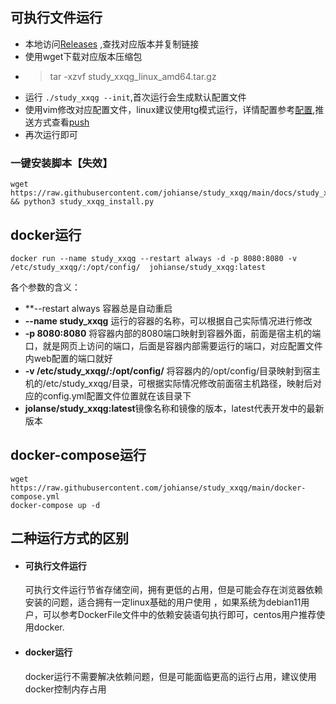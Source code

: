 ## 可执行文件运行

+ 本地访问[Releases]([Release](https://github.com/johIanse/study_xxqg/releases)) ,查找对应版本并复制链接
+ 使用wget下载对应版本压缩包
+ > tar -xzvf study_xxqg_linux_amd64.tar.gz
+ 运行 ```./study_xxqg --init```,首次运行会生成默认配置文件
+ 使用vim修改对应配置文件，linux建议使用tg模式运行，详情配置参考[配置](./config.md),推送方式查看[push](./push.md)
+ 再次运行即可

### 一键安装脚本【失效】
```shell
wget  https://raw.githubusercontent.com/johianse/study_xxqg/main/docs/study_xxqg_install.py && python3 study_xxqg_install.py
```

## docker运行

```
docker run --name study_xxqg --restart always -d -p 8080:8080 -v /etc/study_xxqg/:/opt/config/  johianse/study_xxqg:latest
```
各个参数的含义：
+ **--restart always 容器总是自动重启
+ **--name study_xxqg** 运行的容器的名称，可以根据自己实际情况进行修改
+ **-p 8080:8080** 将容器内部的8080端口映射到容器外面，前面是宿主机的端口，就是网页上访问的端口，后面是容器内部需要运行的端口，对应配置文件内web配置的端口就好
+ **-v /etc/study_xxqg/:/opt/config/** 将容器内的/opt/config/目录映射到宿主机的/etc/study_xxqg/目录，可根据实际情况修改前面宿主机路径，映射后对应的config.yml配置文件位置就在该目录下
+ **jolanse/study_xxqg:latest**镜像名称和镜像的版本，latest代表开发中的最新版本

## docker-compose运行

```shell
wget https://raw.githubusercontent.com/johianse/study_xxqg/main/docker-compose.yml
docker-compose up -d
```

## 二种运行方式的区别

+ #### 可执行文件运行

    可执行文件运行节省存储空间，拥有更低的占用，但是可能会存在浏览器依赖安装的问题，适合拥有一定linux基础的用户使用
    ，如果系统为debian11用户，可以参考DockerFile文件中的依赖安装语句执行即可，centos用户推荐使用docker.
+ #### docker运行
    docker运行不需要解决依赖问题，但是可能面临更高的运行占用，建议使用docker控制内存占用
